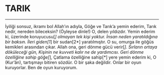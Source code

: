 # TARIK
---
İyiliği sonsuz, ikramı bol Allah’ın adıyla,
Göğe ve Tarık’a yemin ederim,
Tarık nedir, nereden bileceksin? (Öyleyse dinle!)
O, delen yıldızdır.
Yemin ederim ki, üzerinde koruyucusu[*] olmayan tek kişi yoktur.
İnsan neden yaratıldığına bir baksın.
İleri giden[1*] bir sudan[2*] yaratılmıştır.
O su, omurga ile göğüs kemikleri arasından çıkar.
Allah ona, geri dönme gücü verir[*].
Sırların ortaya döküleceği gün,
Kişinin ne kuvveti kalır ne de yardımcısı.
Geri dönme özelliğine sahip göğe[*],
Çatlama özelliğine sahip[*] yere yemin ederim ki,
O (Kur’ân), tartışmayı bitiren sözdür.
O bir şaka değildir.
Onlar bir oyun kuruyorlar.
Ben de oyun kuruyorum.